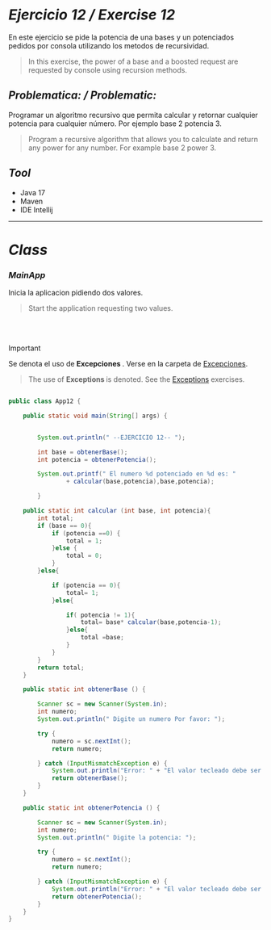 
# _Ejercicio 12 / Exercise 12_

En este ejercicio se pide la potencia de una bases y un potenciados pedidos por consola utilizando los metodos de recursividad.
>In this exercise, the power of a base and a boosted request are requested by console using recursion methods.

## _Problematica: / Problematic:_

Programar un algoritmo recursivo que permita calcular y retornar cualquier potencia para cualquier número. Por ejemplo base 2 potencia 3.
>Program a recursive algorithm that allows you to calculate and return any power for any number. For example base 2 power 3.

## _Tool_

- Java 17
- Maven
- IDE Intellij

_______

# _Class_

### _MainApp_
Inicia la aplicacion pidiendo dos valores.
>Start the application requesting two values.
<br>
</br>

> [!IMPORTANT]
> Se denota el uso de <strong> Excepciones </strong>. Verse en la carpeta de [Excepciones](/../main/Exception).
>>  The use of <strong>Exceptions </strong> is denoted. See the [Exceptions](/../main/Exceptio) exercises.
```java

public class App12 {

    public static void main(String[] args) {


        System.out.println(" --EJERCICIO 12-- ");

        int base = obtenerBase();
        int potencia = obtenerPotencia();

        System.out.printf(" El numero %d potenciado en %d es: "
                + calcular(base,potencia),base,potencia);

        }

    public static int calcular (int base, int potencia){
        int total;
        if (base == 0){
            if (potencia ==0) {
                total = 1;
            }else {
                total = 0;
            }
        }else{

            if (potencia == 0){
                total= 1;
            }else{

                if( potencia != 1){
                    total= base* calcular(base,potencia-1);
                }else{
                    total =base;
                }
            }
        }
        return total;
    }

    public static int obtenerBase () {

        Scanner sc = new Scanner(System.in);
        int numero;
        System.out.println(" Digite un numero Por favor: ");

        try {
            numero = sc.nextInt();
            return numero;

        } catch (InputMismatchException e) {
            System.out.println("Error: " + "El valor tecleado debe ser un entero");
            return obtenerBase();
        }
    }

    public static int obtenerPotencia () {

        Scanner sc = new Scanner(System.in);
        int numero;
        System.out.println(" Digite la potencia: ");

        try {
            numero = sc.nextInt();
            return numero;

        } catch (InputMismatchException e) {
            System.out.println("Error: " + "El valor tecleado debe ser un entero");
            return obtenerPotencia();
        }
    }
}
```
